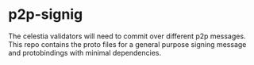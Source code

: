 # p2p-signig

The celestia validators will need to commit over different p2p messages. This
repo contains the proto files for a general purpose signing message and protobindings with minimal dependencies.
